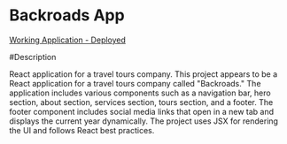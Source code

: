# Backroads App

[Working Application - Deployed](https://backroadswebdeployed.netlify.app/)

#Description 

React application for a travel tours company.
This project appears to be a React application for a travel tours company called "Backroads." The application includes various components such as a navigation bar, hero section, about section, services section, tours section, and a footer. The footer component includes social media links that open in a new tab and displays the current year dynamically. The project uses JSX for rendering the UI and follows React best practices.
